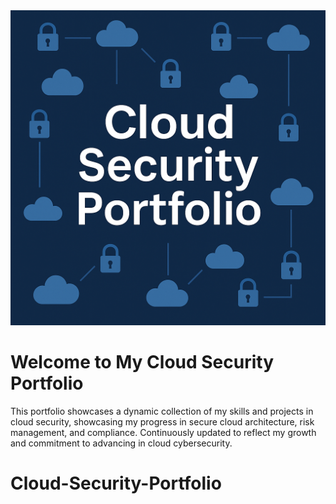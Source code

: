 
<!DOCTYPE html>
<html lang="en">
<head>
  <meta charset="UTF-8" />
  <meta name="viewport" content="width=device-width, initial-scale=1.0"/>
  <title>Cloud Security Portfolio</title>
  <link rel="stylesheet" href="styles.css" />
</head>
<body>
  <div class="container">
    <img src="cloud_security_portfolio.png" alt="Cloud Security Portfolio Banner" class="banner" />
    <h1>Welcome to My Cloud Security Portfolio</h1>
    <p>This portfolio showcases a dynamic collection of my skills and projects in cloud security, showcasing my progress in secure cloud architecture, risk management, and compliance. Continuously updated to reflect my growth and commitment to advancing in cloud cybersecurity.</p>
  </div>
</body>
</html>





# Cloud-Security-Portfolio

